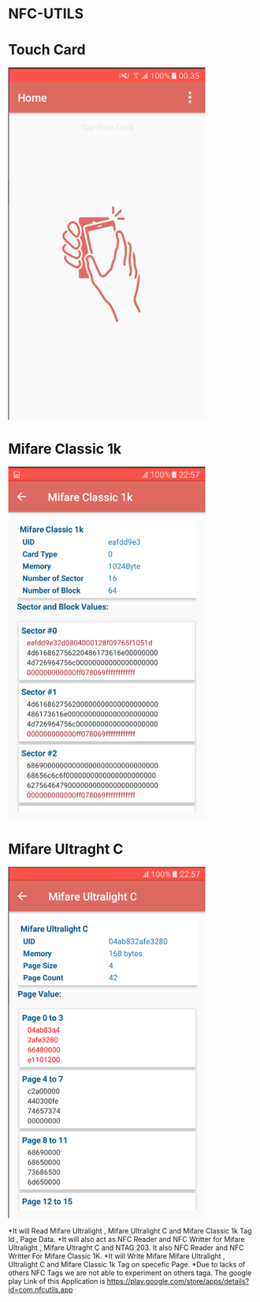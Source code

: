 NFC-UTILS
=========
# Touch Card
<img src="images/touch_card.png" width="400px" />

# Mifare Classic 1k 
<img src="images/mifare_classic_1k.png" width="400px" />

# Mifare Ultraght C
<img src="images/mifare_ultralight_c.png" width="400px" />

*It will Read Mifare Ultralight ,  Mifare Ultralight C and Mifare Classic 1k Tag Id , Page Data.
*It will also act as NFC Reader and NFC Writter for Mifare Ultralight , Mifare Ultraght C and NTAG 203. It also NFC Reader and NFC Writter For Mifare Classic 1K.
*It will Write Mifare Mifare Ultralight , Ultralight C and Mifare Classic 1k Tag on specefic Page.
*Due to lacks of others NFC Tags we are not able to experiment on others taga.
The google play Link of this Application is
https://play.google.com/store/apps/details?id=com.nfcutils.app



